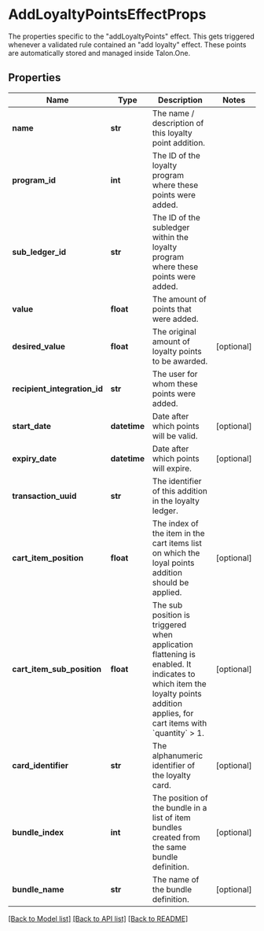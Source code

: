 # AddLoyaltyPointsEffectProps

The properties specific to the \"addLoyaltyPoints\" effect. This gets triggered whenever a validated rule contained an \"add loyalty\" effect. These points are automatically stored and managed inside Talon.One. 
## Properties
Name | Type | Description | Notes
------------ | ------------- | ------------- | -------------
**name** | **str** | The name / description of this loyalty point addition. | 
**program_id** | **int** | The ID of the loyalty program where these points were added. | 
**sub_ledger_id** | **str** | The ID of the subledger within the loyalty program where these points were added. | 
**value** | **float** | The amount of points that were added. | 
**desired_value** | **float** | The original amount of loyalty points to be awarded. | [optional] 
**recipient_integration_id** | **str** | The user for whom these points were added. | 
**start_date** | **datetime** | Date after which points will be valid. | [optional] 
**expiry_date** | **datetime** | Date after which points will expire. | [optional] 
**transaction_uuid** | **str** | The identifier of this addition in the loyalty ledger. | 
**cart_item_position** | **float** | The index of the item in the cart items list on which the loyal points addition should be applied. | [optional] 
**cart_item_sub_position** | **float** | The sub position is triggered when application flattening is enabled. It indicates to which item the loyalty points addition applies, for cart items with &#x60;quantity&#x60; &gt; 1.  | [optional] 
**card_identifier** | **str** | The alphanumeric identifier of the loyalty card.  | [optional] 
**bundle_index** | **int** | The position of the bundle in a list of item bundles created from the same bundle definition. | [optional] 
**bundle_name** | **str** | The name of the bundle definition. | [optional] 

[[Back to Model list]](../README.md#documentation-for-models) [[Back to API list]](../README.md#documentation-for-api-endpoints) [[Back to README]](../README.md)



